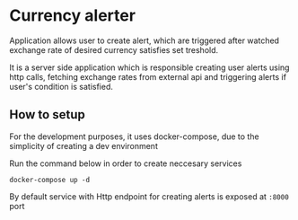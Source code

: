 # Currency alerter
Application allows user to create alert, which are triggered after watched exchange rate of desired currency satisfies set treshold.

It is a server side application which is responsible creating user alerts using http calls, fetching exchange rates from external api and triggering alerts if user's condition is satisfied.

## How to setup
For the development purposes, it uses docker-compose, due to the simplicity of creating a dev environment 

Run the command below in order to create neccesary services
```
docker-compose up -d 
```

By default service with Http endpoint for creating alerts is exposed at `:8000` port